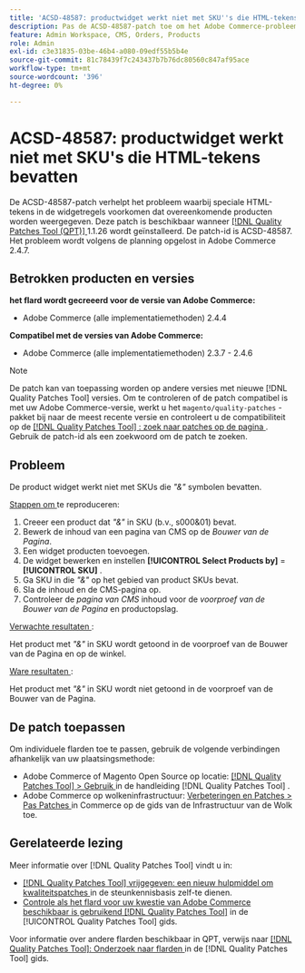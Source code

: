 ```yaml
---
title: 'ACSD-48587: productwidget werkt niet met SKU''s die HTML-tekens bevatten'
description: Pas de ACSD-48587-patch toe om het Adobe Commerce-probleem op te lossen, waarbij speciale HTML-tekens in de widgetovereenkomsten voorkomen dat overeenkomende producten worden weergegeven.
feature: Admin Workspace, CMS, Orders, Products
role: Admin
exl-id: c3e31835-03be-46b4-a080-09edf55b5b4e
source-git-commit: 81c78439f7c243437b7b76dc80560c847af95ace
workflow-type: tm+mt
source-wordcount: '396'
ht-degree: 0%

---
```


# ACSD-48587: productwidget werkt niet met SKU&#39;s die HTML-tekens bevatten

De ACSD-48587-patch verhelpt het probleem waarbij speciale HTML-tekens in de widgetregels voorkomen dat overeenkomende producten worden weergegeven. Deze patch is beschikbaar wanneer [[!DNL Quality Patches Tool (QPT)] ](https://experienceleague.adobe.com/nl/docs/commerce-knowledge-base/kb/announcements/commerce-announcements/magento-quality-patches-released-new-tool-to-self-serve-quality-patches) 1.1.26 wordt geïnstalleerd. De patch-id is ACSD-48587. Het probleem wordt volgens de planning opgelost in Adobe Commerce 2.4.7.

## Betrokken producten en versies

**het flard wordt gecreeerd voor de versie van Adobe Commerce:**

* Adobe Commerce (alle implementatiemethoden) 2.4.4

**Compatibel met de versies van Adobe Commerce:**

* Adobe Commerce (alle implementatiemethoden) 2.3.7 - 2.4.6

>[!NOTE]
>
>De patch kan van toepassing worden op andere versies met nieuwe [!DNL Quality Patches Tool] versies. Om te controleren of de patch compatibel is met uw Adobe Commerce-versie, werkt u het `magento/quality-patches` -pakket bij naar de meest recente versie en controleert u de compatibiliteit op de [[!DNL Quality Patches Tool] : zoek naar patches op de pagina ](https://experienceleague.adobe.com/tools/commerce-quality-patches/index.html?lang=nl-NL) . Gebruik de patch-id als een zoekwoord om de patch te zoeken.

## Probleem

De product widget werkt niet met SKUs die *&quot;&amp;&quot;* symbolen bevatten.

<u> Stappen om </u> te reproduceren:

1. Creeer een product dat *&quot;&amp;&quot;* in SKU (b.v., s000&amp;01) bevat.
1. Bewerk de inhoud van een pagina van CMS op de *Bouwer van de Pagina*.
1. Een widget producten toevoegen.
1. De widget bewerken en instellen **[!UICONTROL Select Products by]** = **[!UICONTROL SKU]** .
1. Ga SKU in die *&quot;&amp;&quot;* op het gebied van product SKUs bevat.
1. Sla de inhoud en de CMS-pagina op.
1. Controleer de *pagina van CMS* inhoud voor de *voorproef van de Bouwer van de Pagina* en productopslag.

<u> Verwachte resultaten </u>:

Het product met *&quot;&amp;&quot;* in SKU wordt getoond in de voorproef van de Bouwer van de Pagina en op de winkel.

<u> Ware resultaten </u>:

Het product met *&quot;&amp;&quot;* in SKU wordt niet getoond in de voorproef van de Bouwer van de Pagina.

## De patch toepassen

Om individuele flarden toe te passen, gebruik de volgende verbindingen afhankelijk van uw plaatsingsmethode:

* Adobe Commerce of Magento Open Source op locatie: [[!DNL Quality Patches Tool]  > Gebruik ](/help/tools/quality-patches-tool/usage.md) in de handleiding [!DNL Quality Patches Tool] .
* Adobe Commerce op wolkeninfrastructuur: [ Verbeteringen en Patches > Pas Patches ](https://experienceleague.adobe.com/docs/commerce-cloud-service/user-guide/develop/upgrade/apply-patches.html?lang=nl-NL) in Commerce op de gids van de Infrastructuur van de Wolk toe.

## Gerelateerde lezing

Meer informatie over [!DNL Quality Patches Tool] vindt u in:

* [[!DNL Quality Patches Tool]  vrijgegeven: een nieuw hulpmiddel om kwaliteitspatches ](https://experienceleague.adobe.com/nl/docs/commerce-knowledge-base/kb/announcements/commerce-announcements/magento-quality-patches-released-new-tool-to-self-serve-quality-patches) in de steunkennisbasis zelf-te dienen.
* [ Controle als het flard voor uw kwestie van Adobe Commerce beschikbaar is gebruikend  [!DNL Quality Patches Tool]](/help/tools/quality-patches-tool/patches-available-in-qpt/check-patch-for-magento-issue-with-magento-quality-patches.md) in de [!UICONTROL Quality Patches Tool] gids.


Voor informatie over andere flarden beschikbaar in QPT, verwijs naar [[!DNL Quality Patches Tool]: Onderzoek naar flarden ](https://experienceleague.adobe.com/tools/commerce-quality-patches/index.html?lang=nl-NL) in de [!DNL Quality Patches Tool] gids.

